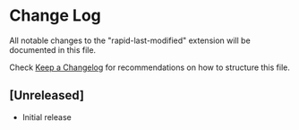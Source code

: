 # Change Log

All notable changes to the "rapid-last-modified" extension will be documented in this file.

Check [Keep a Changelog](http://keepachangelog.com/) for recommendations on how to structure this file.

## [Unreleased]

- Initial release